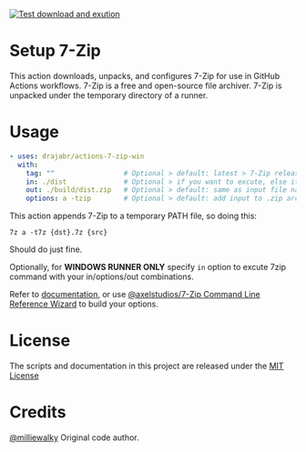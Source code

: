 [![Test download and exution](https://github.com/drajabr/actions-7-zip-win/actions/workflows/sample.yml/badge.svg)](https://github.com/drajabr/actions-7-zip-win/actions/workflows/sample.yml)

# Setup 7-Zip

This action downloads, unpacks, and configures 7-Zip for use in GitHub Actions workflows. 7-Zip is a free and open-source file archiver. 7-Zip is unpacked under the temporary directory of a runner.

# Usage

<!-- start usage -->
```yaml
- uses: drajabr/actions-7-zip-win
  with:
    tag: ""                 # Optional > default: latest > 7-Zip release tag from its GitHub Releases page e.g. 24.07.
    in: ./dist              # Optional > if you want to excute, else it just downloads 7z and adds 7z command to PATH
    out: ./build/dist.zip   # Optional > default: same as input file name
    options: a -tzip        # Optional > default: add input to .zip archive
```
<!-- end usage -->

This action appends 7-Zip to a temporary PATH file, so doing this:

```
7z a -t7z {dst}.7z {src}
```

Should do just fine.

Optionally, for **WINDOWS RUNNER ONLY** specify `in` option to excute 7zip command with your in/options/out combinations.

Refer to [documentation](https://documentation.help/7-Zip/), or use [@axelstudios/7-Zip Command Line Reference Wizard](https://axelstudios.github.io/7z/#!/) to build your options.


# License

The scripts and documentation in this project are released under the [MIT License](LICENSE)

# Credits

[@milliewalky](https://github.com/milliewalky) Original code author.
